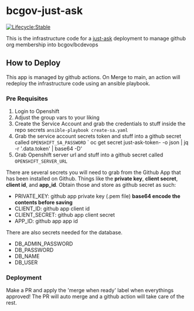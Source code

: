 
# bcgov-just-ask 
[![Lifecycle:Stable](https://img.shields.io/badge/Lifecycle-Stable-97ca00)](https://github.com/bcgov/bcgov-just-ask/)


This is the infrastructure code for a [just-ask](https://justask.cloud) deployment to manage github org membership into bcgov/bcdevops

## How to Deploy

This app is managed by github actions. On Merge to main, an action will redeploy the infrastructure code using an ansible playbook.

### Pre Requisites
1. Login to Openshift
2. Adjust the group vars to your liking
3. Create the Service Account and grab the credentials to stuff inside the repo secrets
`ansible-playbook create-sa.yaml`
4. Grab the service account secrets token and stuff into a github secret called `OPENSHIFT_SA_PASSWORD`
` oc get secret just-ask-token-<id> -o json | jq -r '.data.token' | base64 -D'
5. Grab Openshift server url and stuff into a github secret called `OPENSHIFT_SERVER_URL`

There are several secrets you will need to grab from the Github App that has been installed on Github. Things like the __private key__, __client secret__, __client id__, and __app_id__. Obtain those and store as github secret as such:

- PRIVATE_KEY: github app private key (.pem file) __base64 encode the contents before saving__
- CLIENT_ID: github app client id
- CLIENT_SECRET: github app client secret
- APP_ID: github app app id

There are also secrets needed for the database. 

- DB_ADMIN_PASSWORD
- DB_PASSWORD
- DB_NAME
- DB_USER

### Deployment

Make a PR and apply the 'merge when ready' label when everythings approved! The PR will auto merge and a github action will take care of the rest. 



